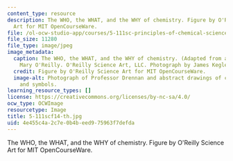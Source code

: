 ```yaml
---
content_type: resource
description: The WHO, the WHAT, and the WHY of chemistry. Figure by O'Reilly Science
  Art for MIT OpenCourseWare.
file: /ol-ocw-studio-app/courses/5-111sc-principles-of-chemical-science-fall-2014/4e455c4a2c7e0b4beed975963f7defda_5-111scf14-th.jpg
file_size: 11280
file_type: image/jpeg
image_metadata:
  caption: The WHO, the WHAT, and the WHY of chemistry. (Adapted from a figure by
    Mary O'Reilly. O'Reilly Science Art, LLC. Photograph by James Kegley.)
  credit: Figure by O'Reilly Science Art for MIT OpenCourseWare.
  image-alt: Photograph of Professor Drennan and abstract drawings of chemical formulas
    and symbols.
learning_resource_types: []
license: https://creativecommons.org/licenses/by-nc-sa/4.0/
ocw_type: OCWImage
resourcetype: Image
title: 5-111scf14-th.jpg
uid: 4e455c4a-2c7e-0b4b-eed9-75963f7defda
---
```

The WHO, the WHAT, and the WHY of chemistry. Figure by O'Reilly Science Art for MIT OpenCourseWare.